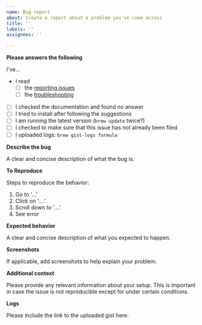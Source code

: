 ```yaml
---
name: Bug report
about: Create a report about a problem you've come across
title: ''
labels: ''
assignees: ''

---
```


**Please answers the following**

I've... 
- I read
	- [ ] the [reporting issues](https://github.com/OSGeo/homebrew-osgeo4mac/docs/reporting-issues)
	- [ ] the [troubleshooting](https://github.com/OSGeo/homebrew-osgeo4mac/docs/troubleshooting)
- [ ] I checked the documentation and found no answer
- [ ] I tried to install after following the suggestions
- [ ] I am running the latest version (`brew update` twice?)
- [ ] I checked to make sure that this issue has not already been filed
- [ ] I uploaded logs: `brew gist-logs formula`

**Describe the bug**

A clear and concise description of what the bug is.

**To Reproduce**

Steps to reproduce the behavior:
1. Go to '...'
2. Click on '....'
3. Scroll down to '....'
4. See error

**Expected behavior**

A clear and concise description of what you expected to happen.

**Screenshots**

If applicable, add screenshots to help explain your problem.


**Additional context**

Please provide any relevant information about your setup. This is important in case the issue is not reproducible except for under certain conditions.

**Logs**

Please include the link to the uploaded gist here. 